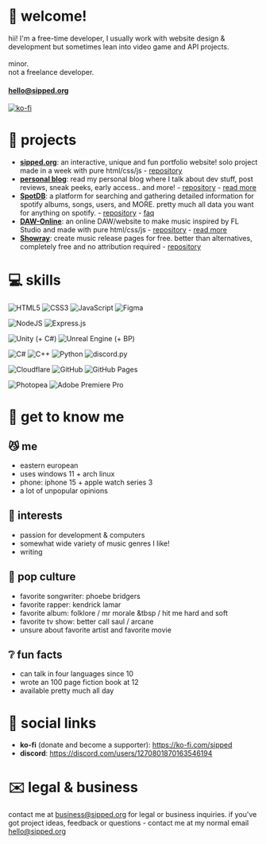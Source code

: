 # 👋 welcome!
hii! I'm a free-time developer, I usually work with website design & development but sometimes lean into video game and API projects.<br><br>minor.<br>not a freelance developer.
#### hello@sipped.org
[![ko-fi](https://ko-fi.com/img/githubbutton_sm.svg)](https://ko-fi.com/K3K31AMKAQ)

# 📂 projects
- **[sipped.org](https://sipped.org)**: an interactive, unique and fun portfolio website! solo project made in a week with pure html/css/js - [repository](https://github.com/sippedaway/sipped.org)
- **[personal blog](https://blog.sipped.org)**: read my personal blog where I talk about dev stuff, post reviews, sneak peeks, early access.. and more! - [repository](https://github.com/sippedaway/blog) - [read more](https://blog.sipped.org/7sN1LzqsoVpeleLHNcXxH2)
- **[SpotDB](https://db.sipped.org)**: a platform for searching and gathering detailed information for spotify albums, songs, users, and MORE. pretty much all data you want for anything on spotify. - [repository](https://github.com/sippedaway/SpotDB) - [faq](https://db.sipped.org/faq)
- **[DAW-Online](https://daw.sipped.org)**: an online DAW/website to make music inspired by FL Studio and made with pure html/css/js - [repository](https://github.com/sippedaway/DAW-online) - [read more](https://blog.sipped.org/2dnxAg6x37IDqhylSYhipT)
- **[Showray](https://showray.sipped.org)**: create music release pages for free. better than alternatives, completely free and no attribution required - [repository](https://https://github.com/sippedaway/Showray)


# 💻 skills
  
![HTML5](https://img.shields.io/badge/html5-%23E34F26.svg?style=for-the-badge&logo=html5&logoColor=white) ![CSS3](https://img.shields.io/badge/css3-%231572B6.svg?style=for-the-badge&logo=css3&logoColor=white) ![JavaScript](https://img.shields.io/badge/javascript-%23323330.svg?style=for-the-badge&logo=javascript&logoColor=%23F7DF1E) ![Figma](https://img.shields.io/badge/figma-%23F24E1E.svg?style=for-the-badge&logo=figma&logoColor=white)
  
![NodeJS](https://img.shields.io/badge/Node.js-6DA55F?style=for-the-badge&logo=node.js&logoColor=white)
![Express.js](https://img.shields.io/badge/Express.js-%23404d59.svg?style=for-the-badge&logo=express&logoColor=%2361DAFB)
  
![Unity (+ C#)](https://img.shields.io/badge/unity-%23000000.svg?style=for-the-badge&logo=unity&logoColor=white) ![Unreal Engine (+ BP)](https://img.shields.io/badge/unrealengine-%23313131.svg?style=for-the-badge&logo=unrealengine&logoColor=white)
  
![C#](https://img.shields.io/badge/c%23-%23239120.svg?style=for-the-badge&logo=csharp&logoColor=white) ![C++](https://img.shields.io/badge/c++-%2300599C.svg?style=for-the-badge&logo=c%2B%2B&logoColor=white) ![Python](https://img.shields.io/badge/python-3670A0?style=for-the-badge&logo=python&logoColor=ffdd54) ![discord.py](https://img.shields.io/badge/discord.py-3670A0?style=for-the-badge&logo=python&logoColor=ffdd54)
  
![Cloudflare](https://img.shields.io/badge/Cloudflare-F38020?style=for-the-badge&logo=Cloudflare&logoColor=white) ![GitHub](https://img.shields.io/badge/github-%23121011.svg?style=for-the-badge&logo=github&logoColor=white) ![GitHub Pages](https://img.shields.io/badge/GitHub%20Pages-121013?style=for-the-badge&logo=github&logoColor=white)

![Photopea](https://img.shields.io/badge/Photopea-%2331A8FF.svg?style=for-the-badge&logo=adobe%20photoshop&logoColor=white) ![Adobe Premiere Pro](https://img.shields.io/badge/Adobe%20Premiere%20Pro-9999FF?style=for-the-badge&logo=Adobe%20Premiere%20Pro&logoColor=white) 

# 👐 get to know me
## 😼 me
- eastern european
- uses windows 11 + arch linux
- phone: iphone 15 + apple watch series 3
- a lot of unpopular opinions
## 🤟 interests
- passion for development & computers
- somewhat wide variety of music genres I like!
- writing
## 🍿 pop culture
- favorite songwriter: phoebe bridgers
- favorite rapper: kendrick lamar
- favorite album: folklore / mr morale &tbsp / hit me hard and soft
- favorite tv show: better call saul / arcane
- unsure about favorite artist and favorite movie
## ❔ fun facts
- can talk in four languages since 10
- wrote an 100 page fiction book at 12
- available pretty much all day

# 💬 social links
- **ko-fi** (donate and become a supporter): https://ko-fi.com/sipped
- **discord**: https://discord.com/users/1270801870163546194

# ✉️ legal & business
contact me at business@sipped.org for legal or business inquiries. if you've got project ideas, feedback or questions - contact me at my normal email hello@sipped.org
